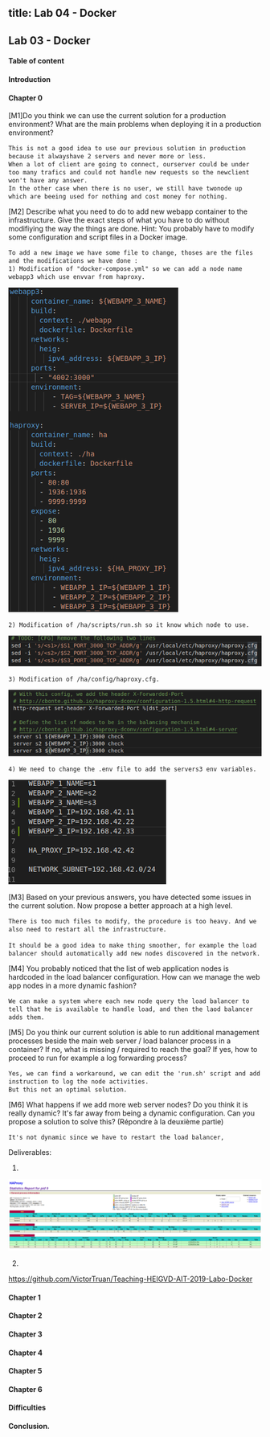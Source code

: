 title: Lab 04 - Docker
---

## Lab 03 - Docker

#### Table of content

#### Introduction

#### Chapter 0
[M1]Do you think we can use the current solution for a production environment? What are the main problems when deploying it in a production environment?
``` 
This is not a good idea to use our previous solution in production because it alwayshave 2 servers and never more or less.
When a lot of client are going to connect, ourserver could be under too many trafics and could not handle new requests so the newclient won't have any answer.
In the other case when there is no user, we still have twonode up which are beeing used for nothing and cost money for nothing.
```
[M2] Describe what you need to do to add new webapp container to the infrastructure. Give the exact steps of what you have to do without modifiying the way the things are done. Hint: You probably have to modify some configuration and script files in a Docker image.

```
To add a new image we have some file to change, thoses are the files and the modifications we have done :
1) Modification of "docker-compose.yml" so we can add a node name webapp3 which use envvar from haproxy.
```
![](img/AIT_Labo04_Image01.png)

```
2) Modification of /ha/scripts/run.sh so it know which node to use.
```
![](img/AIT_Labo04_Image02.png)

```
3) Modification of /ha/config/haproxy.cfg.
```
![](img/AIT_Labo04_Image03.png)

```
4) We need to change the .env file to add the servers3 env variables.
```
![](img/AIT_Labo04_Image04.png)

[M3] Based on your previous answers, you have detected some issues in the current solution. Now propose a better approach at a high level.
```
There is too much files to modify, the procedure is too heavy. And we also need to restart all the infrastructure.

It should be a good idea to make thing smoother, for example the load balancer should automatically add new nodes discovered in the network.
```

[M4] You probably noticed that the list of web application nodes is hardcoded in the load balancer configuration. How can we manage the web app nodes in a more dynamic fashion?
```
We can make a system where each new node query the load balancer to tell that he is available to handle load, and then the laod balancer adds them.
```

[M5] Do you think our current solution is able to run additional management processes beside the main web server / load balancer process in a container? If no, what is missing / required to reach the goal? If yes, how to proceed to run for example a log forwarding process?
```
Yes, we can find a workaround, we can edit the 'run.sh' script and add instruction to log the node activities.
But this not an optimal solution.
```

[M6] What happens if we add more web server nodes? Do you think it is really dynamic? It's far away from being a dynamic configuration. Can you propose a solution to solve this?
(Répondre à la deuxième partie)
```
It's not dynamic since we have to restart the load balancer,
```

Deliverables:

1)
![](img/AIT_Labo04_Image05.png)

2)
https://github.com/VictorTruan/Teaching-HEIGVD-AIT-2019-Labo-Docker

#### Chapter 1

#### Chapter 2

#### Chapter 3

#### Chapter 4

#### Chapter 5

#### Chapter 6


#### Difficulties


#### Conclusion.